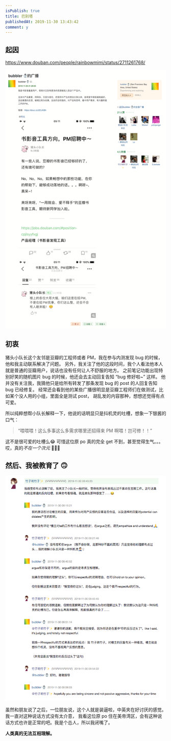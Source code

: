 ```yaml
---
isPublish: true
title: 巴别塔
publishedAt: 2019-11-30 13:43:42
comment: y
---
```


## 起因

https://www.douban.com/people/rainbowmimi/status/2711261768/

![](../../assets/images/babel-tower-1.png)

## 初衷

猪头小队长这个友邻是豆瓣的工程师或者 PM，我在参与内测发现 bug 的时候，他和我主动联系解决了问题。
另外，我关注了他的这段时间，我个人看法他本人就是普通的豆瓣用户，说话也没有任何让人不舒服的地方。
之前笔记功能出现特别好笑的随机图片 bug 的时候，他还会去主动回复告知 “bug 修好啦~” 这样。
他并没有关注我，我猜他只是给所有转发了那条发现 bug 的 post 的人回复告知 bug 已经修复。
经常还会看到他的某些广播很明显是豆瓣工程师们在做测试，比如某个没人用的小组，里面全是测试 post，
胡乱发的内容那种，想想还觉得有点可爱。

所以纯粹想帮小队长解释一下，他说的话明显只是抖机灵的吐槽，想象一下银酱的口气：

> “喂喂喂！这么多事这么多需求哪里还招得来 PM 啊喂！岂可修！！”

这不是很可爱的吐槽么😂 可惜这位原 po 真的完全 get 不到，甚至觉得生气。。。哎，真的*不在一个次元* 🤦🏻‍♀️

## 然后、我被教育了 🙃

![](../../assets/images/babel-tower-2.png)

虽然和朋友说了之后，一位朋友说，这个人就是装逼啦，中英夹在好讨厌的感觉。我一直对这种说话方式没有太介意，
我看这位原 po 住在美帝湾区，会有这种说话方式也许是正常的吧。我是个怂人，所以我闭嘴了。

**人类真的无法互相理解。**
